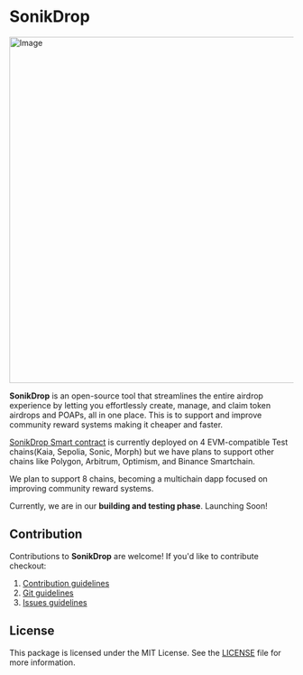 # SonikDrop

<img width="1364" height="613" alt="Image" src="https://github.com/user-attachments/assets/a253cd95-8be9-41bf-8f29-53b1b28e6f64" />

**SonikDrop** is an open-source tool that streamlines the entire airdrop experience by letting you effortlessly create, manage, and claim token airdrops and POAPs, all in one place. This is to support and improve community reward systems making it cheaper and faster.

[SonikDrop Smart contract](https://github.com/youngancient/SonikFoundry) is currently deployed on 4 EVM-compatible Test chains(Kaia, Sepolia, Sonic, Morph) but we have plans to support other chains like Polygon, Arbitrum, Optimism, and Binance Smartchain.

We plan to support 8 chains, becoming a multichain dapp focused on improving community reward systems.

Currently, we are in our **building and testing phase**.
Launching Soon!

## Contribution

Contributions to **SonikDrop** are welcome! If you'd like to contribute checkout:

1. [Contribution guidelines](https://github.com/youngancient/SonikDropApp/blob/main/CONTRIBUTION_GUIDELINES.md)  
2. [Git guidelines](https://github.com/youngancient/SonikDropApp/blob/main/GIT_GUIDELINES.md)  
3. [Issues guidelines](https://github.com/youngancient/SonikDropApp/blob/main/ISSUES_GUIDELINES.md)  

## License

This package is licensed under the MIT License. See the [LICENSE](./LICENSE.md) file for more information.

